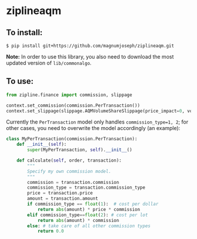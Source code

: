 # ziplineaqm

## To install:

```shell
$ pip install git+https://github.com/magnumjoseph/ziplineaqm.git
```

**Note:** In order to use this library, you also need to download
the most updated version of ``lib/commonalgo``.

## To use:

```python
from zipline.finance import commission, slippage

context.set_commission(commission.PerTransaction())
context.set_slippage(slippage.AQMVolumeShareSlippage(price_impact=0, volume_limit=1))
```

Currently the ``PerTransaction`` model only handles ``commission_type=1, 2``; 
for other cases, you need to overwrite the model accordingly (an example):

```python
class MyPerTransaction(commission.PerTransaction):
	def __init__(self):
		super(MyPerTransaction, self).__init__()

	def calculate(self, order, transaction):
		"""
        Specify my own commission model.
        """
		commission = transaction.commission
		commission_type = transaction.commission_type
		price = transaction.price
		amount = transaction.amount
		if commission_type == float(1):  # cost per dollar
			return abs(amount) * price * commission
		elif commission_type==float(2): # cost per lot
			return abs(amount) * commission
		else: # take care of all other commission types
			return 0.0
```